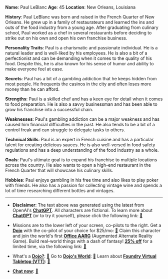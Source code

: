 **Name**: Paul LeBlanc
**Age**: 45
**Location**: New Orleans, Louisiana

**History**:
Paul LeBlanc was born and raised in the French Quarter of New Orleans. He grew up in a family of restaurateurs and learned the ins and outs of the food industry from a young age. After graduating from culinary school, Paul worked as a chef in several restaurants before deciding to strike out on his own and open his own franchise business.

**Personality Traits**:
Paul is a charismatic and passionate individual. He is a natural leader and is well-liked by his employees. He is also a bit of a perfectionist and can be demanding when it comes to the quality of his food. Despite this, he is also known for his sense of humor and ability to make everyone feel at ease.

**Secrets**:
Paul has a bit of a gambling addiction that he keeps hidden from most people. He frequents the casinos in the city and often loses more money than he can afford.

**Strengths**:
Paul is a skilled chef and has a keen eye for detail when it comes to food preparation. He is also a savvy businessman and has been able to grow his franchise into a successful chain.

**Weaknesses**:
Paul's gambling addiction can be a major weakness and has caused him financial difficulties in the past. He also tends to be a bit of a control freak and can struggle to delegate tasks to others.

**Technical Skills**:
Paul is an expert in French cuisine and has a particular talent for creating delicious sauces. He is also well-versed in food safety regulations and has a deep understanding of the food industry as a whole.

**Goals**:
Paul's ultimate goal is to expand his franchise to multiple locations across the country. He also wants to open a high-end restaurant in the French Quarter that will showcase his culinary skills.

**Hobbies**:
Paul enjoys gambling in his free time and also likes to play poker with friends. He also has a passion for collecting vintage wine and spends a lot of time researching different bottles and vintages.


---
* **Disclaimer**: The text above was generated using the latest from OpenAI's [**ChatGPT**](https://openai.com/blog/chatgpt/).  All characters are fictional.  To learn more about [**ChatGPT**](https://openai.com/blog/chatgpt/) (or to try it yourself), please click the following link: [:closed_book:](https://openai.com/blog/chatgpt/)

* Missions are to the lower left of your screen, co-pilots to the right. Get a [**Dojo**](https://workmates.live/marketplace) with the co-pilot of your choice for $25/mo: [:green_book:](https://workmates.live/marketplace) Claim this character and join the world's first [**Office AARG**](https://dojos.world) (Augmented Alternate Reality Game). Build real-world things with a dash of fantasy! [**25% off**](https://blog.workmates.live/deal-on-a-dojo) for a limited time, via the following link: [:green_book:](https://blog.workmates.live/deal-on-a-dojo) 

* What's a [**Dojo?**](https://workdojos.com): [:blue_book:](https://workdojos.com)  Go to [**Dojo's World**](https://dojos.world): [:blue_book:](https://dojos.world)  Learn about [**Foundry Virtual Tabletop (VTT)**](https://foundryvtt.com): [:closed_book:](https://foundryvtt.com/)

* [**Chat now**](https://chat.workmates.live/channel/support): [:ledger:](https://chat.workmates.live/channel/support)